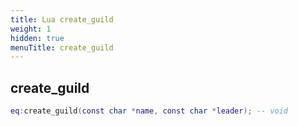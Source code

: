 ```yaml
---
title: Lua create_guild
weight: 1
hidden: true
menuTitle: create_guild
---
```

## create_guild
```lua
eq:create_guild(const char *name, const char *leader); -- void
```